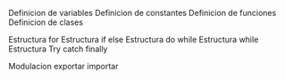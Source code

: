 Definicion de variables
Definicion de constantes
Definicion de funciones
Definicion de clases

Estructura for
Estructura if else
Estructura do while
Estructura while
Estructura Try catch finally

Modulacion exportar importar